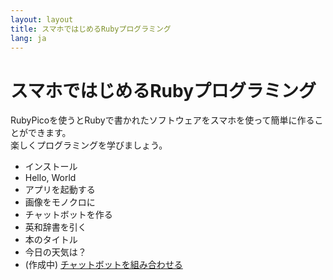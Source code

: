 ```yaml
---
layout: layout
title: スマホではじめるRubyプログラミング
lang: ja
---
```

# スマホではじめるRubyプログラミング

RubyPicoを使うとRubyで書かれたソフトウェアをスマホを使って簡単に作ることができます。<br/>
楽しくプログラミングを学びましょう。

- インストール
- Hello, World
- アプリを起動する
- 画像をモノクロに
- チャットボットを作る
- 英和辞書を引く
- 本のタイトル
- 今日の天気は？
- (作成中) [チャットボットを組み合わせる](./combine_chat.html)
